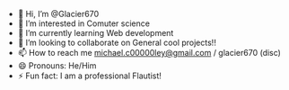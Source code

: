 - 👋 Hi, I’m @Glacier670
- 👀 I’m interested in Comuter science
- 🌱 I’m currently learning Web development
- 💞️ I’m looking to collaborate on General cool projects!!
- 📫 How to reach me michael.c00000ley@gmail.com / glacier670 (disc)
- 😄 Pronouns: He/Him
- ⚡ Fun fact: I am a professional Flautist!

<!---
Glacier670/Glacier670 is a ✨ special ✨ repository because its `README.md` (this file) appears on your GitHub profile.
You can click the Preview link to take a look at your changes.
--->
